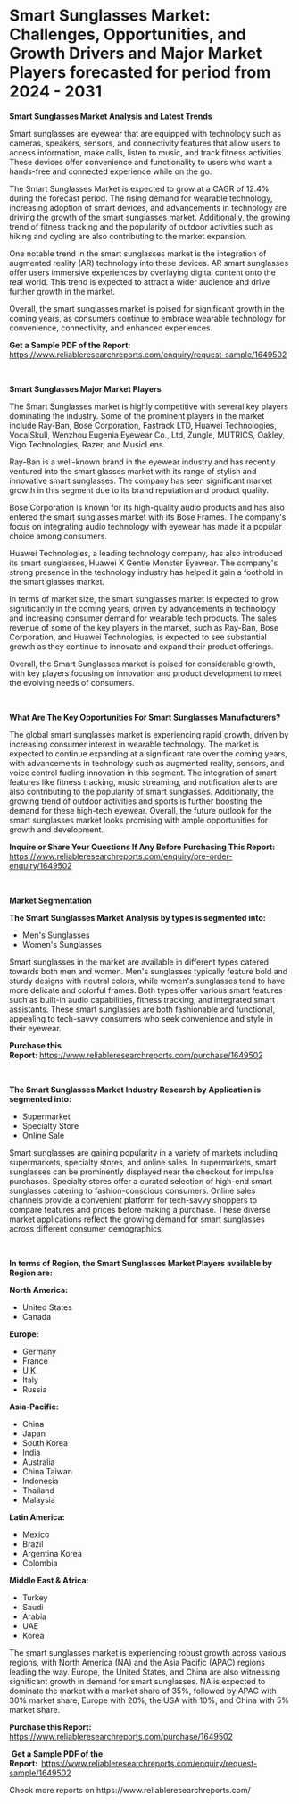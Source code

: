 <p><h1>Smart Sunglasses Market: Challenges, Opportunities, and Growth Drivers and Major Market Players forecasted for period from 2024 - 2031</h1></p><p><strong>Smart Sunglasses Market Analysis and Latest Trends</strong></p>
<p><p>Smart sunglasses are eyewear that are equipped with technology such as cameras, speakers, sensors, and connectivity features that allow users to access information, make calls, listen to music, and track fitness activities. These devices offer convenience and functionality to users who want a hands-free and connected experience while on the go.</p><p>The Smart Sunglasses Market is expected to grow at a CAGR of 12.4% during the forecast period. The rising demand for wearable technology, increasing adoption of smart devices, and advancements in technology are driving the growth of the smart sunglasses market. Additionally, the growing trend of fitness tracking and the popularity of outdoor activities such as hiking and cycling are also contributing to the market expansion.</p><p>One notable trend in the smart sunglasses market is the integration of augmented reality (AR) technology into these devices. AR smart sunglasses offer users immersive experiences by overlaying digital content onto the real world. This trend is expected to attract a wider audience and drive further growth in the market.</p><p>Overall, the smart sunglasses market is poised for significant growth in the coming years, as consumers continue to embrace wearable technology for convenience, connectivity, and enhanced experiences.</p></p>
<p><strong>Get a Sample PDF of the Report:&nbsp;</strong> <a href="https://www.reliableresearchreports.com/enquiry/request-sample/1649502">https://www.reliableresearchreports.com/enquiry/request-sample/1649502</a></p>
<p>&nbsp;</p>
<p><strong>Smart Sunglasses Major Market Players</strong></p>
<p><p>The Smart Sunglasses market is highly competitive with several key players dominating the industry. Some of the prominent players in the market include Ray-Ban, Bose Corporation, Fastrack LTD, Huawei Technologies, VocalSkull, Wenzhou Eugenia Eyewear Co., Ltd, Zungle, MUTRICS, Oakley, Vigo Technologies, Razer, and MusicLens.</p><p>Ray-Ban is a well-known brand in the eyewear industry and has recently ventured into the smart glasses market with its range of stylish and innovative smart sunglasses. The company has seen significant market growth in this segment due to its brand reputation and product quality.</p><p>Bose Corporation is known for its high-quality audio products and has also entered the smart sunglasses market with its Bose Frames. The company's focus on integrating audio technology with eyewear has made it a popular choice among consumers.</p><p>Huawei Technologies, a leading technology company, has also introduced its smart sunglasses, Huawei X Gentle Monster Eyewear. The company's strong presence in the technology industry has helped it gain a foothold in the smart glasses market.</p><p>In terms of market size, the smart sunglasses market is expected to grow significantly in the coming years, driven by advancements in technology and increasing consumer demand for wearable tech products. The sales revenue of some of the key players in the market, such as Ray-Ban, Bose Corporation, and Huawei Technologies, is expected to see substantial growth as they continue to innovate and expand their product offerings.</p><p>Overall, the Smart Sunglasses market is poised for considerable growth, with key players focusing on innovation and product development to meet the evolving needs of consumers.</p></p>
<p>&nbsp;</p>
<p><strong>What Are The Key Opportunities For Smart Sunglasses Manufacturers?</strong></p>
<p><p>The global smart sunglasses market is experiencing rapid growth, driven by increasing consumer interest in wearable technology. The market is expected to continue expanding at a significant rate over the coming years, with advancements in technology such as augmented reality, sensors, and voice control fueling innovation in this segment. The integration of smart features like fitness tracking, music streaming, and notification alerts are also contributing to the popularity of smart sunglasses. Additionally, the growing trend of outdoor activities and sports is further boosting the demand for these high-tech eyewear. Overall, the future outlook for the smart sunglasses market looks promising with ample opportunities for growth and development.</p></p>
<p><strong>Inquire or Share Your Questions If Any Before Purchasing This Report:</strong> <a href="https://www.reliableresearchreports.com/enquiry/pre-order-enquiry/1649502">https://www.reliableresearchreports.com/enquiry/pre-order-enquiry/1649502</a></p>
<p>&nbsp;</p>
<p><strong>Market Segmentation</strong></p>
<p><strong>The Smart Sunglasses Market Analysis by types is segmented into:</strong></p>
<p><ul><li>Men's Sunglasses</li><li>Women's Sunglasses</li></ul></p>
<p><p>Smart sunglasses in the market are available in different types catered towards both men and women. Men's sunglasses typically feature bold and sturdy designs with neutral colors, while women's sunglasses tend to have more delicate and colorful frames. Both types offer various smart features such as built-in audio capabilities, fitness tracking, and integrated smart assistants. These smart sunglasses are both fashionable and functional, appealing to tech-savvy consumers who seek convenience and style in their eyewear.</p></p>
<p><strong>Purchase this Report:&nbsp;</strong><a href="https://www.reliableresearchreports.com/purchase/1649502">https://www.reliableresearchreports.com/purchase/1649502</a></p>
<p>&nbsp;</p>
<p><strong>The Smart Sunglasses Market Industry Research by Application is segmented into:</strong></p>
<p><ul><li>Supermarket</li><li>Specialty Store</li><li>Online Sale</li></ul></p>
<p><p>Smart sunglasses are gaining popularity in a variety of markets including supermarkets, specialty stores, and online sales. In supermarkets, smart sunglasses can be prominently displayed near the checkout for impulse purchases. Specialty stores offer a curated selection of high-end smart sunglasses catering to fashion-conscious consumers. Online sales channels provide a convenient platform for tech-savvy shoppers to compare features and prices before making a purchase. These diverse market applications reflect the growing demand for smart sunglasses across different consumer demographics.</p></p>
<p>&nbsp;</p>
<p><strong>In terms of Region, the Smart Sunglasses Market Players available by Region are:</strong></p>
<p>
    <p> <strong> North America: </strong>
        <ul>
            <li>United States</li>
            <li>Canada</li>
        </ul>
        </p> 
    <p> <strong> Europe: </strong>
        <ul>
            <li>Germany</li>
            <li>France</li>
            <li>U.K.</li>
            <li>Italy</li>
            <li>Russia</li>
        </ul>
        </p> 
    <p> <strong> Asia-Pacific: </strong>
        <ul>
            <li>China</li>
            <li>Japan</li>
            <li>South Korea</li>
            <li>India</li>
            <li>Australia</li>
            <li>China Taiwan</li>
            <li>Indonesia</li>
            <li>Thailand</li>
            <li>Malaysia</li>
        </ul>
        </p> 
    <p> <strong> Latin America: </strong>
        <ul>
            <li>Mexico</li>
            <li>Brazil</li>
            <li>Argentina Korea</li>
            <li>Colombia</li>
        </ul>
        </p> 
    <p> <strong> Middle East & Africa: </strong>
        <ul>
            <li>Turkey</li>
            <li>Saudi</li>
            <li>Arabia</li>
            <li>UAE</li>
            <li>Korea</li>
        </ul>
    </p>
    </p>
<p><p>The smart sunglasses market is experiencing robust growth across various regions, with North America (NA) and the Asia Pacific (APAC) regions leading the way. Europe, the United States, and China are also witnessing significant growth in demand for smart sunglasses. NA is expected to dominate the market with a market share of 35%, followed by APAC with 30% market share, Europe with 20%, the USA with 10%, and China with 5% market share.</p></p>
<p><strong>Purchase this Report: </strong><a href="https://www.reliableresearchreports.com/purchase/1649502">https://www.reliableresearchreports.com/purchase/1649502</a></p>
<p>&nbsp;<strong>Get a Sample PDF of the Report:&nbsp;&nbsp;</strong><a href="https://www.reliableresearchreports.com/enquiry/request-sample/1649502">https://www.reliableresearchreports.com/enquiry/request-sample/1649502</a></p>
<p><strong></strong></p>
<p>Check more reports on https://www.reliableresearchreports.com/</p>